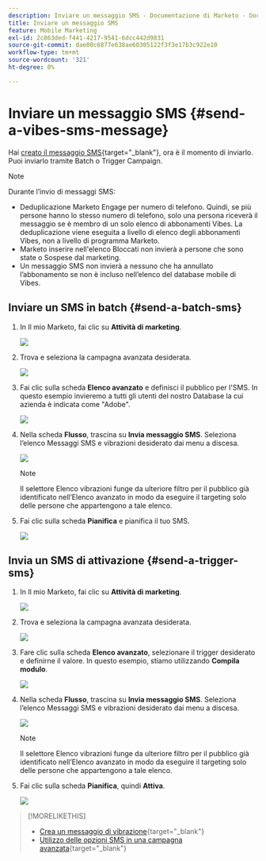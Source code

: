 ```yaml
---
description: Inviare un messaggio SMS - Documentazione di Marketo - Documentazione del prodotto
title: Inviare un messaggio SMS
feature: Mobile Marketing
exl-id: 2c863ded-f441-4217-9541-6dcc442d9831
source-git-commit: dae00c6877e638ae60305122f3f3e17b3c922e10
workflow-type: tm+mt
source-wordcount: '321'
ht-degree: 0%

---
```


# Inviare un messaggio SMS {#send-a-vibes-sms-message}

Hai [creato il messaggio SMS](/help/marketo/product-docs/mobile-marketing/vibes-sms-messages/create-an-sms-message.md){target="_blank"}, ora è il momento di inviarlo. Puoi inviarlo tramite Batch o Trigger Campaign.

>[!NOTE]
>
>Durante l’invio di messaggi SMS:
>
>* Deduplicazione Marketo Engage per numero di telefono. Quindi, se più persone hanno lo stesso numero di telefono, solo una persona riceverà il messaggio se è membro di un solo elenco di abbonamenti Vibes. La deduplicazione viene eseguita a livello di elenco degli abbonamenti Vibes, non a livello di programma Marketo.
>* Marketo inserire nell&#39;elenco Bloccati non invierà a persone che sono state o Sospese dal marketing.
>* Un messaggio SMS non invierà a nessuno che ha annullato l’abbonamento se non è incluso nell’elenco del database mobile di Vibes.

## Inviare un SMS in batch {#send-a-batch-sms}

1. In Il mio Marketo, fai clic su **Attività di marketing**.

   ![](assets/send-an-sms-message-1.png)

1. Trova e seleziona la campagna avanzata desiderata.

   ![](assets/send-an-sms-message-2.png)

1. Fai clic sulla scheda **Elenco avanzato** e definisci il pubblico per l&#39;SMS. In questo esempio invieremo a tutti gli utenti del nostro Database la cui azienda è indicata come &quot;Adobe&quot;.

   ![](assets/send-an-sms-message-3.png)

1. Nella scheda **Flusso**, trascina su **Invia messaggio SMS**. Seleziona l’elenco Messaggi SMS e vibrazioni desiderato dai menu a discesa.

   ![](assets/send-an-sms-message-4.png)

   >[!NOTE]
   >
   >Il selettore Elenco vibrazioni funge da ulteriore filtro per il pubblico già identificato nell’Elenco avanzato in modo da eseguire il targeting solo delle persone che appartengono a tale elenco.

1. Fai clic sulla scheda **Pianifica** e pianifica il tuo SMS.

   ![](assets/send-an-sms-message-5.png)

## Invia un SMS di attivazione {#send-a-trigger-sms}

1. In Il mio Marketo, fai clic su **Attività di marketing**.

   ![](assets/send-an-sms-message-6.png)

1. Trova e seleziona la campagna avanzata desiderata.

   ![](assets/send-an-sms-message-7.png)

1. Fare clic sulla scheda **Elenco avanzato**, selezionare il trigger desiderato e definirne il valore. In questo esempio, stiamo utilizzando **Compila modulo**.

   ![](assets/send-an-sms-message-8.png)

1. Nella scheda **Flusso**, trascina su **Invia messaggio SMS**. Seleziona l’elenco Messaggi SMS e vibrazioni desiderato dai menu a discesa.

   ![](assets/send-an-sms-message-9.png)

   >[!NOTE]
   >
   >Il selettore Elenco vibrazioni funge da ulteriore filtro per il pubblico già identificato nell’Elenco avanzato in modo da eseguire il targeting solo delle persone che appartengono a tale elenco.

1. Fai clic sulla scheda **Pianifica**, quindi **Attiva**.

   ![](assets/send-an-sms-message-10.png)

>[!MORELIKETHIS]
>
>* [Crea un messaggio di vibrazione](/help/marketo/product-docs/mobile-marketing/vibes-sms-messages/create-an-sms-message.md){target="_blank"}
>* [Utilizzo delle opzioni SMS in una campagna avanzata](/help/marketo/product-docs/mobile-marketing/vibes-sms-messages/using-sms-options-in-a-smart-campaign.md){target="_blank"}
